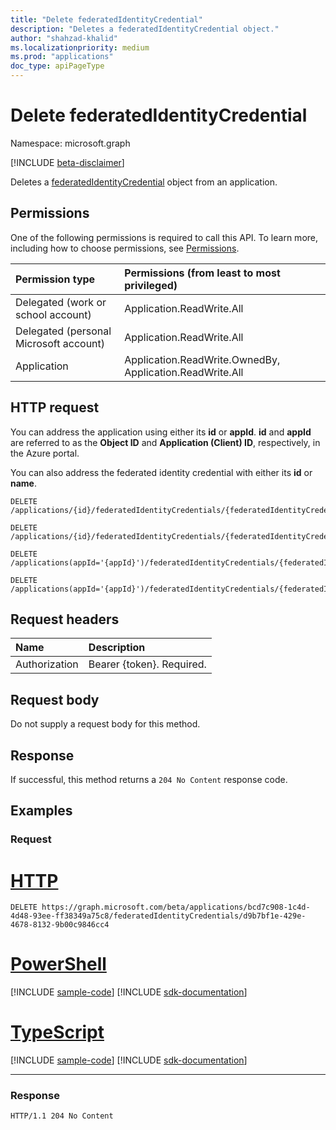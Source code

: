 ```yaml
---
title: "Delete federatedIdentityCredential"
description: "Deletes a federatedIdentityCredential object."
author: "shahzad-khalid"
ms.localizationpriority: medium
ms.prod: "applications"
doc_type: apiPageType
---
```


# Delete federatedIdentityCredential
Namespace: microsoft.graph

[!INCLUDE [beta-disclaimer](../../includes/beta-disclaimer.md)]

Deletes a [federatedIdentityCredential](../resources/federatedidentitycredential.md) object from an application.

## Permissions
One of the following permissions is required to call this API. To learn more, including how to choose permissions, see [Permissions](/graph/permissions-reference).

|Permission type      | Permissions (from least to most privileged)              |
|:--------------------|:---------------------------------------------------------|
|Delegated (work or school account) | Application.ReadWrite.All    |
|Delegated (personal Microsoft account) |  Application.ReadWrite.All |
|Application | Application.ReadWrite.OwnedBy, Application.ReadWrite.All |

## HTTP request

You can address the application using either its **id** or **appId**. **id** and **appId** are referred to as the **Object ID** and **Application (Client) ID**, respectively, in the Azure portal.

You can also address the federated identity credential with either its **id** or **name**.
<!-- { "blockType": "ignored" } -->
```http
DELETE /applications/{id}/federatedIdentityCredentials/{federatedIdentityCredentialId}

DELETE /applications/{id}/federatedIdentityCredentials/{federatedIdentityCredentialName}

DELETE /applications(appId='{appId}')/federatedIdentityCredentials/{federatedIdentityCredentialId}

DELETE /applications(appId='{appId}')/federatedIdentityCredentials/{federatedIdentityCredentialName}
```

## Request headers
|Name|Description|
|:---|:---|
|Authorization|Bearer {token}. Required.|

## Request body
Do not supply a request body for this method.

## Response

If successful, this method returns a `204 No Content` response code.

## Examples

### Request

# [HTTP](#tab/http)
<!-- {
  "blockType": "request",
  "name": "delete_federatedidentitycredential"
}
-->
``` http
DELETE https://graph.microsoft.com/beta/applications/bcd7c908-1c4d-4d48-93ee-ff38349a75c8/federatedIdentityCredentials/d9b7bf1e-429e-4678-8132-9b00c9846cc4
```

# [PowerShell](#tab/powershell)
[!INCLUDE [sample-code](../includes/snippets/powershell/delete-federatedidentitycredential-powershell-snippets.md)]
[!INCLUDE [sdk-documentation](../includes/snippets/snippets-sdk-documentation-link.md)]

# [TypeScript](#tab/typescript)
[!INCLUDE [sample-code](../includes/snippets/typescript/delete-federatedidentitycredential-typescript-snippets.md)]
[!INCLUDE [sdk-documentation](../includes/snippets/snippets-sdk-documentation-link.md)]

---


### Response
<!-- {
  "blockType": "response",
  "truncated": true
}
-->
``` http
HTTP/1.1 204 No Content
```

